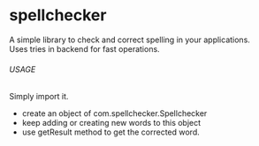 # spellchecker

A simple library to check and correct spelling in your applications.
<br>
Uses tries in backend for fast operations.
<br>
<h6>USAGE</h6>
Simply import it.
<ul>
<li>create an object of com.spellchecker.Spellchecker </li>
<li> keep adding or creating new words to this object </li>
<li> use getResult method to get the corrected word. </li>
 
